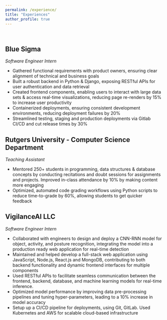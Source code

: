 ```yaml
---
permalink: /experience/
title: "Experiences"
author_profile: true
---
```


<br>

## Blue Sigma
_Software Engineer Intern_
- Gathered functional requirements with product owners, ensuring clear alignment of technical and business goals
- Built a robust backend in Python & Django, exposing RESTful APIs for user authentication and data retrieval
- Created frontend components, enabling users to interact with large data sets & access real-time visualizations, reducing page re-renders by 15% to increase user productivity
- Containerized deployments, ensuring consistent development environments, reducing deployment failures by 20%
- Streamlined testing, staging and production deployments via Gitlab CI/CD and cut release times by 30%


## Rutgers University - Computer Science Department
_Teaching Assistant_
- Mentored 250+ students in programming, data structures & database concepts by conducting recitations and doubt sessions for assignments and projects. Improved in-class attendance by 10% by making content more engaging
- Optimized, automated code grading workflows using Python scripts to reduce time-to-grade by 60%, allowing students to get quicker feedback


## VigilanceAI LLC
_Software Engineer Intern_
- Collaborated with engineers to design and deploy a CNN-RNN model for object, activity, and posture recognition, integrating the model into a production ready web application for real-time detection
- Maintained and helped develop a full-stack web application using JavaScript, Node.js, React.js and MongoDB, contributing to both backend functionality and dynamic frontend interfaces for multiple components
- Used RESTful APIs to facilitate seamless communication between the frontend, backend, database, and machine learning models for real-time inference.
- Optimized model performance by improving data pre-processing pipelines and tuning hyper-parameters, leading to a 10% increase in model accuracy
- Setup up a CI/CD pipeline for deployments, using Git, GitLab. Used Kubernetes and AWS for scalable cloud-based infrastructure
